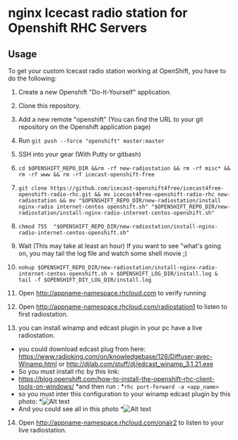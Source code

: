 nginx Icecast radio station for Openshift RHC Servers
=========================

Usage
-----

To get your custom Icecast radio station  working at OpenShift, you have to do the following:

1. Create a new Openshift "Do-It-Yourself" application.
2. Clone this repository.
    
3. Add a new remote "openshift" (You can find the URL to your git repository on the Openshift application page)
4. Run `git push --force "openshift" master:master`
5. SSH into your gear (With Putty or gitbash) 
6.  `cd $OPENSHIFT_REPO_DIR &&rm -rf new-radiostation && rm -rf misc* && rm -rf www && rm -rf icecast-openshift-free ` 
7. `git clone https://github.com/icecast-openshift4free/icecast4free-openshift-radio-rhc.git && mv icecast4free-openshift-radio-rhc new-radiostation && mv "$OPENSHIFT_REPO_DIR/new-radiostation/install nginx-radio internet-centos openshift.sh" "$OPENSHIFT_REPO_DIR/new-radiostation/install-nginx-radio-internet-centos-openshift.sh"` 
8. `chmod 755  "$OPENSHIFT_REPO_DIR/new-radiostation/install-nginx-radio-internet-centos-openshift.sh"`
9. Wait (This may take at least an hour)
    If you want to see "what's going on, you may tail the log file and watch some shell movie ;)
10. `nohup $OPENSHIFT_REPO_DIR/new-radiostation/install-nginx-radio-internet-centos-openshift.sh > $OPENSHIFT_LOG_DIR/install.log & `
    `tail -f $OPENSHIFT_DIY_LOG_DIR/install.log`
11. Open http://appname-namespace.rhcloud.com to verify running
   
12. Open http://appname-namespace.rhcloud.com/radiostation1 to listen to first radiostation.
13. you can  install winamp and edcast  plugin in your pc have a live radiostation.
 * you could download edcast plug from here: https://www.radioking.com/on/knowledgebase/126/Diffuser-avec-Winamp.html or  http://djlab.com/stuff/dj/edcast_winamp_3.1.21.exe
 * So you must install rhc  by this link:
 * https://blog.openshift.com/how-to-install-the-openshift-rhc-client-tools-on-windows/ 
 *and then run :
 *`rhc port-forward -a <app_name>`
 * so you must inter this configuration to your winamp edcast plugin by this photo:
 *![Alt text](http://i.stack.imgur.com/OcJHR.jpg "Configuration to your winamp edcast plugin")
 * And you could see all in this photo
 *![Alt text](http://i.stack.imgur.com/SZciC.jpg  "Configuration to your winamp edcast plugin")
 14. Open http://appname-namespace.rhcloud.com/onair2 to listen to your live  radiostation.
 

 
 
